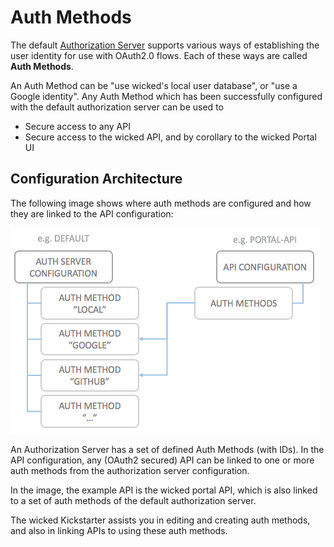# Auth Methods

The default [Authorization Server](authorization-servers.md) supports various ways of establishing the user identity for use with OAuth2.0 flows. Each of these ways are called **Auth Methods**.

An Auth Method can be "use wicked's local user database", or "use a Google identity". Any Auth Method which has been successfully configured with the default authorization server can be used to

* Secure access to any API
* Secure access to the wicked API, and by corollary to the wicked Portal UI

## Configuration Architecture

The following image shows where auth methods are configured and how they are linked to the API configuration:

![Auth Method configuration](images/auth-method-config.png)

An Authorization Server has a set of defined Auth Methods (with IDs). In the API configuration, any (OAuth2 secured) API can be linked to one or more auth methods from the authorization server configuration.

In the image, the example API is the wicked portal API, which is also linked to a set of auth methods of the default authorization server.

The wicked Kickstarter assists you in editing and creating auth methods, and also in linking APIs to using these auth methods.
